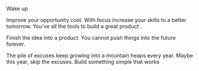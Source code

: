 Wake up

Improve your opportunity cost.  With focus increase your skills to a better tomorrow. 
You've all the tools to build a great product .

Finish the idea into a product. You cannot push things into the future forever.

The pile of excuses keep growing into a mountain heaps every year.
Maybe this year, skip the excuses. Build something simple that works